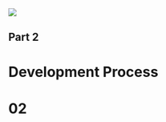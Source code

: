 <div class="chapter-intro">
  <img src="./assets/images/chapter-2.png" />
  <div class="title">
    <h2>Part 2</h2>
    <h1>
      Development Process
    </h1>
  </div>
</div>
<h1 class="chapter-number">02</h1>
